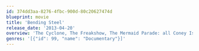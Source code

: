 ```yaml
---
id: 374dd3aa-8276-4fbc-900d-80c20627474d
blueprint: movie
title: 'Bending Steel'
release_date: '2013-04-20'
overview: 'The Cyclone, The Freakshow, The Mermaid Parade: all Coney Island icons. But Chris “Wonder” Schoeck has always preferred the Coney Island Strongman. Bending Steel follows the sweet, unassuming Schoeck as he parlays his extraordinary strength into the pursuit of his lifelong dream. Training with an elite group of men whose hands bend, drag, twist and shred metal, he tackles an enormous physical and mental challenge, taking a surprisingly emotional journey as a result.'
genres: '[{"id": 99, "name": "Documentary"}]'
---
```

